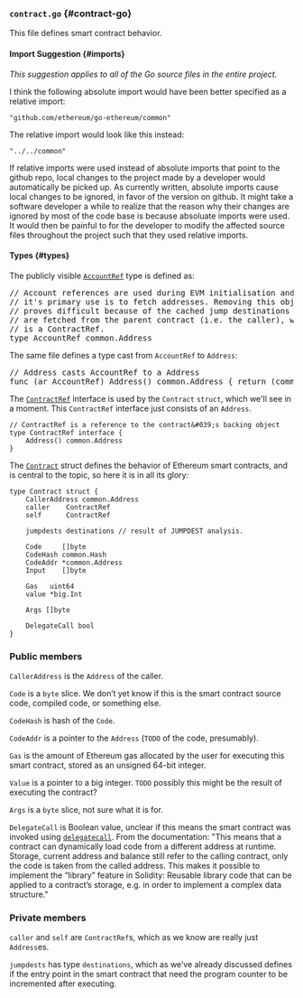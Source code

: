 ### `contract.go` {#contract-go}

This file defines smart contract behavior.

#### Import Suggestion {#imports}

_This suggestion applies to all of the Go source files in the entire project._ 

I think the following absolute import would have been better specified as a relative import:

```
"github.com/ethereum/go-ethereum/common"
```

The relative import would look like this instead:

```
"../../common"
```

If relative imports were used instead of absolute imports that point to the github repo, local changes to the project made by a developer would automatically be picked up. As currently written, absolute imports cause local changes to be ignored, in favor of the version on github. It might take a software developer a while to realize that the reason why their changes are ignored by most of the code base is because absoluate imports were used. It would then be painful to for the developer to modify the affected source files throughout the project such that they used relative imports.

#### Types {#types}

The publicly visible [`AccountRef`](https://github.com/ethereum/go-ethereum/blob/master/core/vm/contract.go#L30-L40) type is defined as:

<pre>// Account references are used during EVM initialisation and
// it&#039;s primary use is to fetch addresses. Removing this object
// proves difficult because of the cached jump destinations which
// are fetched from the parent contract (i.e. the caller), which
// is a ContractRef.
type AccountRef common.Address</pre>

The same file defines a type cast from `AccountRef` to `Address`:

<pre>// Address casts AccountRef to a Address
func (ar AccountRef) Address() common.Address { return (common.Address)(ar) }</pre>

The [`ContractRef`](https://github.com/ethereum/go-ethereum/blob/master/core/vm/contract.go#L25-L28) interface is used by the `Contract` `struct`, which we&#039;ll see in a moment. This `ContractRef` interface just consists of an `Address`.

```
// ContractRef is a reference to the contract&#039;s backing object
type ContractRef interface {
    Address() common.Address
}
```

The [`Contract`](https://github.com/ethereum/go-ethereum/blob/master/core/vm/contract.go#L42-L65) struct defines the behavior of Ethereum smart contracts, and is central to the topic, so here it is in all its glory:

```
type Contract struct {
    CallerAddress common.Address
    caller    ContractRef
    self      ContractRef

    jumpdests destinations // result of JUMPDEST analysis.

    Code     []byte
    CodeHash common.Hash
    CodeAddr *common.Address
    Input    []byte

    Gas   uint64
    value *big.Int

    Args []byte

    DelegateCall bool
}
```

### Public members 
`CallerAddress` is the `Address` of the caller.

`Code` is a `byte` slice. We don&rsquo;t yet know if this is the smart contract source code, compiled code, or something else.

`CodeHash` is hash of the `Code`.

`CodeAddr` is a pointer to the `Address` (`TODO` of the code, presumably).

`Gas` is the amount of Ethereum gas allocated by the user for executing this smart contract, stored as an unsigned 64-bit integer.

`Value` is a pointer to a big integer. `TODO` possibly this might be the result of executing the contract?

`Args` is a `byte` slice, not sure what it is for.

`DelegateCall` is Boolean value, unclear if this means the smart contract was invoked using [`delegatecall`](http://solidity.readthedocs.io/en/v0.4.24/introduction-to-smart-contracts.html#delegatecall-callcode-and-libraries). From the documentation: &quot;This means that a contract can dynamically load code from a different address at runtime. Storage, current address and balance still refer to the calling contract, only the code is taken from the called address. This makes it possible to implement the “library” feature in Solidity: Reusable library code that can be applied to a contract’s storage, e.g. in order to implement a complex data structure.&quot;

### Private members
`caller` and `self` are `ContractRef`s, which as we know are really just `Address`es.

`jumpdests` has type `destinations`, which as we&rsquo;ve already discussed defines if the entry point in the smart contract that need the program counter to be incremented after executing.
